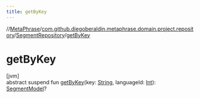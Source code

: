 ```yaml
---
title: getByKey
---
```

//[MetaPhrase](../../../index.html)/[com.github.diegoberaldin.metaphrase.domain.project.repository](../index.html)/[SegmentRepository](index.html)/[getByKey](get-by-key.html)



# getByKey



[jvm]\
abstract suspend fun [getByKey](get-by-key.html)(key: [String](https://kotlinlang.org/api/latest/jvm/stdlib/kotlin/-string/index.html), languageId: [Int](https://kotlinlang.org/api/latest/jvm/stdlib/kotlin/-int/index.html)): [SegmentModel](../../com.github.diegoberaldin.metaphrase.domain.project.data/-segment-model/index.html)?




